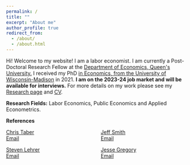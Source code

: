 ```yaml
---
permalink: /
title: ""
excerpt: "About me"
author_profile: true
redirect_from: 
  - /about/
  - /about.html
---
```


Hi! Welcome to my website! I am a labor economist. I am currently a  Post-Doctoral Research Fellow at the <a href="https://www.econ.queensu.ca/" target="_blank">Department of Economics, Queen's University.</a> I received my PhD [in Economics, from the University of Wisconsin-Madison](https://econ.wisc.edu/) in 2021.
**I am on the 2023-24 job market and will be available for interviews.** For more details on my work please see my [Research page](https://moshialam.github.io/research/) and [CV](/papers/Alam_MdMoshiUl_CV.pdf).

**Research Fields:** Labor Economics, Public Economics and Applied Econometrics.

**References**
<style>
ul.references {
  columns: 2;
  -webkit-columns: 2;
  -moz-columns: 2;
  list-style-type: none;
  padding: 0;
  margin: 0;
}

ul.references li {
  break-inside: avoid;
  padding-bottom: 1em;

}
</style>
<ul class="references">
  <li>
  <a href="https://www.ssc.wisc.edu/~ctaber/" target="_blank">Chris Taber</a><br>
  <span class="btn--research"><a href="mailto:ctaber@ssc.wisc.edu" target="_blank"><i class="fa fa-envelope" style="font-size:16px"></i> Email</a></span>
</li>
<li>
  <a href="https://www.econ.queensu.ca/people/faculty/steven-lehrer" target="_blank">Steven Lehrer</a><br>
  <span class="btn--research"><a href="mailto:lehrers@queensu.ca" target="_blank"><i class="fa fa-envelope" style="font-size:16px"></i> Email</a></span>
</li>
  <li>
  <a href="https://sites.google.com/site/econjeffsmith/home" target="_blank">Jeff Smith</a><br>
  <span class="btn--research"><a href="mailto:econjeff@ssc.wisc.edu" target="_blank"><i class="fa fa-envelope" style="font-size:16px"></i> Email</a></span>
</li>
<li>
  <a href="https://www.ssc.wisc.edu/~jmgregory/" target="_blank">Jesse Gregory</a><br>
  <span class="btn--research"><a href="mailto:jmgregory@ssc.wisc.edu" target="_blank"><i class="fa fa-envelope" style="font-size:16px"></i> Email</a></span>
</li>
</ul>


